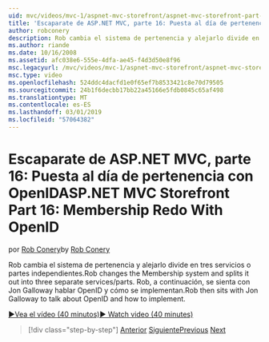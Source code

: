 ```yaml
---
uid: mvc/videos/mvc-1/aspnet-mvc-storefront/aspnet-mvc-storefront-part-16-membership-redo-with-openid
title: 'Escaparate de ASP.NET MVC, parte 16: Puesta al día de pertenencia con OpenID | Microsoft Docs'
author: robconery
description: Rob cambia el sistema de pertenencia y alejarlo divide en tres servicios o partes independientes. Rob, a continuación, se sienta con Jon Galloway a hablar sobre OpenID y cómo la imple...
ms.author: riande
ms.date: 10/16/2008
ms.assetid: afc038e6-555e-4dfa-ae45-f4d3d50e8f96
msc.legacyurl: /mvc/videos/mvc-1/aspnet-mvc-storefront/aspnet-mvc-storefront-part-16-membership-redo-with-openid
msc.type: video
ms.openlocfilehash: 524ddc4dacfd1e0f65ef7b8533421c8e70d79505
ms.sourcegitcommit: 24b1f6decbb17bb22a45166e5fdb0845c65af498
ms.translationtype: MT
ms.contentlocale: es-ES
ms.lasthandoff: 03/01/2019
ms.locfileid: "57064382"
---
```

<a name="aspnet-mvc-storefront-part-16-membership-redo-with-openid"></a><span data-ttu-id="24375-104">Escaparate de ASP.NET MVC, parte 16: Puesta al día de pertenencia con OpenID</span><span class="sxs-lookup"><span data-stu-id="24375-104">ASP.NET MVC Storefront Part 16: Membership Redo With OpenID</span></span>
====================
<span data-ttu-id="24375-105">por [Rob Conery](https://github.com/robconery)</span><span class="sxs-lookup"><span data-stu-id="24375-105">by [Rob Conery](https://github.com/robconery)</span></span>

<span data-ttu-id="24375-106">Rob cambia el sistema de pertenencia y alejarlo divide en tres servicios o partes independientes.</span><span class="sxs-lookup"><span data-stu-id="24375-106">Rob changes the Membership system and splits it out into three separate services/parts.</span></span> <span data-ttu-id="24375-107">Rob, a continuación, se sienta con Jon Galloway hablar OpenID y cómo se implementan.</span><span class="sxs-lookup"><span data-stu-id="24375-107">Rob then sits with Jon Galloway to talk about OpenID and how to implement.</span></span>

[<span data-ttu-id="24375-108">&#9654;Vea el vídeo (40 minutos)</span><span class="sxs-lookup"><span data-stu-id="24375-108">&#9654; Watch video (40 minutes)</span></span>](https://channel9.msdn.com/Blogs/ASP-NET-Site-Videos/aspnet-mvc-storefront-part-16-membership-redo-with-openid)

> [!div class="step-by-step"]
> <span data-ttu-id="24375-109">[Anterior](aspnet-mvc-storefront-part-15-public-code-review.md)
> [Siguiente](aspnet-mvc-storefront-part-17-checkout-with-jeff-atwood.md)</span><span class="sxs-lookup"><span data-stu-id="24375-109">[Previous](aspnet-mvc-storefront-part-15-public-code-review.md)
[Next](aspnet-mvc-storefront-part-17-checkout-with-jeff-atwood.md)</span></span>
